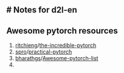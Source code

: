## # Notes for d2l-en

## Awesome pytorch resources

1. [ritchieng](https://github.com/ritchieng)/[the-incredible-pytorch](https://github.com/ritchieng/the-incredible-pytorch)
2. [spro](https://github.com/spro)/[practical-pytorch](https://github.com/spro/practical-pytorch)
3. [bharathgs](https://github.com/bharathgs)/[Awesome-pytorch-list](https://github.com/bharathgs/Awesome-pytorch-list)
4.
